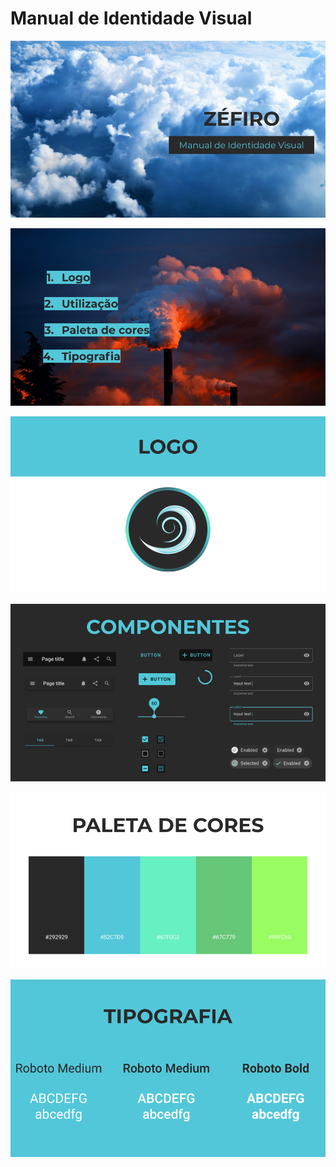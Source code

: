 # Manual de Identidade Visual

![](./img/miv1.png) 

![](./img/miv2.png)

![](./img/miv3.png)

![](./img/miv4.png)

![](./img/miv6.png)

![](./img/miv7.png)

